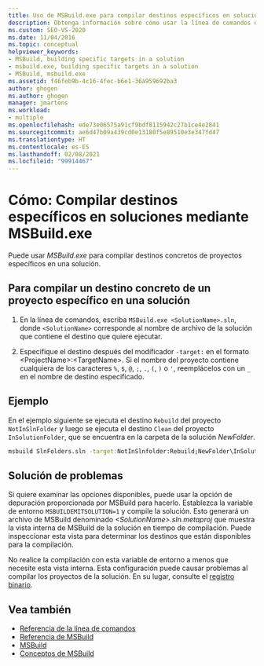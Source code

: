 ```yaml
---
title: Uso de MSBuild.exe para compilar destinos específicos en soluciones
description: Obtenga información sobre cómo usar la línea de comandos de MSBuild.exe para compilar destinos específicos de proyectos específicos en soluciones.
ms.custom: SEO-VS-2020
ms.date: 11/04/2016
ms.topic: conceptual
helpviewer_keywords:
- MSBuild, building specific targets in a solution
- msbuild.exe, building specific targets in a solution
- MSBuild, msbuild.exe
ms.assetid: f46feb9b-4c16-4fec-b6e1-36a959692ba3
author: ghogen
ms.author: ghogen
manager: jmartens
ms.workload:
- multiple
ms.openlocfilehash: ede73e06575a91cf9bdf8115942c27b1ce4e2841
ms.sourcegitcommit: ae6d47b09a439cd0e13180f5e89510e3e347fd47
ms.translationtype: HT
ms.contentlocale: es-ES
ms.lasthandoff: 02/08/2021
ms.locfileid: "99914467"
---
```

# <a name="how-to-build-specific-targets-in-solutions-by-using-msbuildexe"></a>Cómo: Compilar destinos específicos en soluciones mediante MSBuild.exe

Puede usar *MSBuild.exe* para compilar destinos concretos de proyectos específicos en una solución.

## <a name="to-build-a-specific-target-of-a-specific-project-in-a-solution"></a>Para compilar un destino concreto de un proyecto específico en una solución

1. En la línea de comandos, escriba `MSBuild.exe <SolutionName>.sln`, donde `<SolutionName>` corresponde al nombre de archivo de la solución que contiene el destino que quiere ejecutar.

2. Especifique el destino después del modificador `-target:` en el formato \<ProjectName>:\<TargetName>. Si el nombre del proyecto contiene cualquiera de los caracteres `%`, `$`, `@`, `;`, `.`, `(`, `)` o `'`, reemplácelos con un `_` en el nombre de destino especificado.

## <a name="example"></a>Ejemplo

 En el ejemplo siguiente se ejecuta el destino `Rebuild` del proyecto `NotInSlnFolder` y luego se ejecuta el destino `Clean` del proyecto `InSolutionFolder`, que se encuentra en la carpeta de la solución *NewFolder*.

```cmd
msbuild SlnFolders.sln -target:NotInSlnfolder:Rebuild;NewFolder\InSolutionFolder:Clean
```

## <a name="troubleshooting"></a>Solución de problemas

Si quiere examinar las opciones disponibles, puede usar la opción de depuración proporcionada por MSBuild para hacerlo. Establezca la variable de entorno `MSBUILDEMITSOLUTION=1` y compile la solución. Esto generará un archivo de MSBuild denominado *\<SolutionName>.sln.metaproj* que muestra la vista interna de MSBuild de la solución en tiempo de compilación. Puede inspeccionar esta vista para determinar los destinos que están disponibles para la compilación.

No realice la compilación con esta variable de entorno a menos que necesite esta vista interna. Esta configuración puede causar problemas al compilar los proyectos de la solución. En su lugar, consulte el [registro binario](obtaining-build-logs-with-msbuild.md#save-a-binary-log).

## <a name="see-also"></a>Vea también

- [Referencia de la línea de comandos](../msbuild/msbuild-command-line-reference.md)
- [Referencia de MSBuild](../msbuild/msbuild-reference.md)
- [MSBuild](../msbuild/msbuild.md)
- [Conceptos de MSBuild](../msbuild/msbuild-concepts.md)
